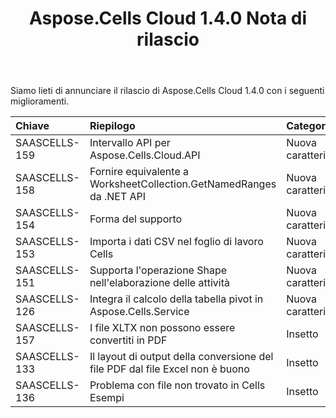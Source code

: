 ﻿---
title: Aspose.Cells Cloud 1.4.0 Nota di rilascio
second_title: Aspose.Cells Cloud Documen
type: docs
url: /it/aspose-cells-cloud-1-4-0-release-notes/
aliases: [/aspose-cells-for-cloud-1-4-0-release-notes/]
description: Aspose.Cells Cloud supporta Excel per creare, convertire, unire, dividere, proteggere, operare su oggetti interni e così via
weight: 30
---
Siamo lieti di annunciare il rilascio di Aspose.Cells Cloud 1.4.0 con i seguenti miglioramenti.

|**Chiave** |**Riepilogo** |**Categoria** |
|:- |:- |:- |
|SAASCELLS-159 | Intervallo API per Aspose.Cells.Cloud.API| Nuova caratteristica|
|SAASCELLS-158 | Fornire equivalente a WorksheetCollection.GetNamedRanges da .NET API| Nuova caratteristica|
|SAASCELLS-154 | Forma del supporto|Nuova caratteristica|
|SAASCELLS-153 | Importa i dati CSV nel foglio di lavoro Cells| Nuova caratteristica|
|SAASCELLS-151 | Supporta l'operazione Shape nell'elaborazione delle attività| Nuova caratteristica|
|SAASCELLS-126 | Integra il calcolo della tabella pivot in Aspose.Cells.Service| Nuova caratteristica|
|SAASCELLS-157 | I file XLTX non possono essere convertiti in PDF| Insetto|
|SAASCELLS-133 | Il layout di output della conversione del file PDF dal file Excel non è buono| Insetto|
|SAASCELLS-136 | Problema con file non trovato in Cells Esempi| Insetto|

